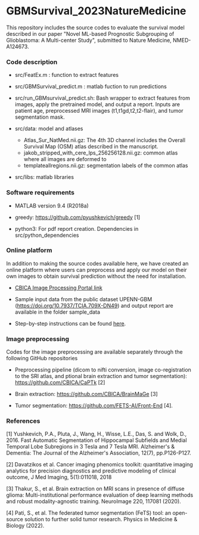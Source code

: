 # GBMSurvival_2023NatureMedicine


This repository includes the source codes to evaluate the survival model described in our paper
"Novel ML-based Prognostic Subgrouping of Glioblastoma: A Multi-center Study", submitted to Nature Medicine, NMED-A124673.

### Code description

- src/FeatEx.m : function to extract features

- src/GBMSurvival_predict.m : matlab fuction to run predictions

- src/run_GBMsurvival_predict.sh: Bash wrapper to extract features from images, apply the pretrained model, and output a report.
Inputs are patient age, preprocessed MRI images (t1,t1gd,t2,t2-flair), and tumor segmentation mask. 


- src/data: model and atlases
  - Atlas_Sur_NatMed.nii.gz: The 4th 3D channel includes the Overall Survival Map (OSM) atlas described in the manuscript.
  - jakob_stripped_with_cere_lps_256256128.nii.gz: common atlas where all images are deformed to
  - templateallregions.nii.gz: segmentation labels of the common atlas
- src/libs: matlab libraries

### Software requirements

- MATLAB version 9.4 (R2018a)

- greedy: https://github.com/pyushkevich/greedy [1]

- python3: For pdf report creation. Dependencies in src/python_dependencies


### Online platform
In addition to making the source codes available here, we have created an online platform where users can preprocess and apply our model on their own images to obtain survival prediction without the need for installation.

- [CBICA Image Processing Portal link](https://ipp.cbica.upenn.edu)

- Sample input data from the public dataset UPENN-GBM (https://doi.org/10.7937/TCIA.709X-DN49) and output report are available in the folder sample_data

- Step-by-step instructions can be found [here](IPP_instructions.md). 

### Image preprocessing

Codes for the image preprocessing are available separately through the following GitHub repositories
- Preprocessing pipeline (dicom to nifti conversion, image co-registration to the SRI atlas, and ptional brain extraction and tumor segmentation): https://github.com/CBICA/CaPTk [2]

- Brain extraction: https://github.com/CBICA/BrainMaGe [3]

- Tumor segmentation: https://github.com/FETS-AI/Front-End [4].


### References
[1]   Yushkevich, P.A., Pluta, J., Wang, H., Wisse, L.E., Das, S. and Wolk, D., 2016. Fast Automatic Segmentation of Hippocampal Subfields and Medial Temporal Lobe Subregions in 3 Tesla and 7 Tesla MRI. Alzheimer's & Dementia: The Journal of the Alzheimer's Association, 12(7), pp.P126-P127.

[2] Davatzikos et al. Cancer imaging phenomics toolkit: quantitative imaging analytics for precision diagnostics and predictive modeling of clinical outcome, J Med Imaging, 5(1):011018, 2018

[3] Thakur, S., et al. Brain extraction on MRI scans in presence of diffuse glioma: Multi-institutional performance evaluation of deep learning methods and robust modality-agnostic training. NeuroImage 220, 117081 (2020).

[4] Pati, S., et al. The federated tumor segmentation (FeTS) tool: an open-source solution to further solid tumor research. Physics in Medicine & Biology (2022).
